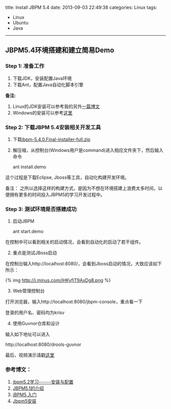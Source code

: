 title: Install JBPM 5.4
date: 2013-09-03 22:49:38
categories: Linux
tags:
- Linux 
- Ubuntu
- Java
---

## JBPM5.4环境搭建和建立简易Demo

### Step 1: 准备工作

1. 下载JDK，安装配置Java环境
2. 下载Ant，配置Java自动化脚本引擎

__备注:__

1. Linux的JDK安装可以参考我的另外[一篇博文](http://beforeload.github.io/2013/06/29/building-distributed-systems-development-environment/)
2. Windows的安装可以参考[这里](http://www.cnitblog.com/intrl/archive/2009/04/11/56254.aspx)

### Step 2: 下载JBPM 5.4安装相关开发工具

1. 下载[jbpm-5.4.0.Final-installer-full.zip](http://softlayer-dal.dl.sourceforge.net/project/jbpm/jBPM%205/jbpm-5.4.0.Final/jbpm-5.4.0.Final-installer-full.zip)
2. 解压缩，从控制台(Windows用户是command)进入相应文件夹下，然后输入命令

    ant install.demo

这个过程是下载Eclipse, Jboss等工具，自动化构建开发环境。

备注： 之所以选择这样的构建方式，是因为不想在环境搭建上浪费太多时间，以便拥有更多的时间投入JBPM5的学习开发过程中。

### Step 3: 测试环境是否搭建成功

1. 启动JBPM

    ant start.demo

在控制中可以看到相关的启动情况，会看到自动化的启动了若干组件。

2. 重点是测试JBoss启动

在控制台输入http://localhost:8080/，会看到Jboss启动的情况，大致应该如下所示：

{% img http://i.minus.com/iHKyfjT9AxDg8.png %}

3. Web管理控制台

打开浏览器，输入http://localhost:8080/jbpm-console，重点看一下

登录的用户名、密码均为krisv 

4. 使用Guvnor仓库和设计 

输入如下地址可以进入

http://localhost:8080/drools-guvnor

最后，视频演示请戳[这里](http://people.redhat.com/kverlaen/install-gwt-console-jbpm.swf)

### 参考博文：

 1. [jbpm5.2学习------安装与配置](http://wanglu271991027.iteye.com/blog/1495799)
 2. [JBPM5.1的介绍](http://www.cnblogs.com/skyme/archive/2011/11/07/2238782.html)
 3. [jBPM5 入门](http://w26.iteye.com/blog/998431)
 4. [Jbpm5安装](http://blog.chinaunix.net/uid-122937-id-3731868.html)
